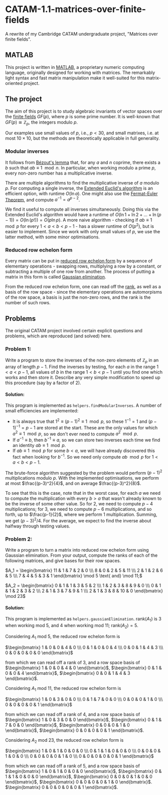 # CATAM-1.1-matrices-over-finite-fields

A rewrite of my Cambridge CATAM undergraduate project, "Matrices over finite fields".

## MATLAB

This project is written in [MATLAB](https://www.mathworks.com/products/matlab.html), a proprietary numeric computing language, originally designed for working with matrices. The remarkably light syntax and fast matrix manipulation make it well-suited for this matrix-oriented project.

## The project

The aim of this project is to study algebraic invariants of vector spaces over the [finite fields](https://en.wikipedia.org/wiki/Finite_field) $GF(p)$, where $p$ is some prime number. It is well-known that $GF(p) \cong \mathbb{Z}_p$, the integers modulo $p$.

Our examples use small values of $p$, i.e., $p < 30$, and small matrixes, i.e. at most $10 \times 10$, but the methods are theoretically applicable in full generality.

### Modular inverses

It follows from [Bézout's lemma](https://en.wikipedia.org/wiki/B%C3%A9zout%27s_identity) that, for any $a$ and $n$ coprime, there exists a $b$ such that $ab \equiv 1 \mod n$. In particular, when working modulo a prime $p$, every non-zero number has a multiplicative inverse.

There are multiple algorithms to find the multiplicative inverse of $a$ modulo $p$. For computing a single inverse, the [Extended Euclid's algorithm](https://en.wikipedia.org/wiki/Extended_Euclidean_algorithm) is an efficient option, with runtime $O(\ln a )$. One might also use the [Fermat-Euler Theorem](https://en.wikipedia.org/wiki/Euler%27s_theorem), and compute $a^{-1}=a^{p-2}$.

We find it useful to compute all inverses simultaneously. Doing this via the Extended Euclid's algorithm would have a runtime of $O(\ln 1 + \ln 2 + ... + \ln (p-1)) = O(\ln(p!))=O(p \ln p)$. A more naive algorithm - checking if $ab \equiv 1 \mod p$ for every $1 < a < b < p-1$ - has a slower runtime of $O(p^2)$, but is easier to implement. Since we work with only small values of $p$, we use the latter method, with some minor optimisations.

### Reduced row echelon form

Every matrix can be put in [reduced row echelon form](https://en.wikipedia.org/wiki/Row_echelon_form) by a sequence of elementary operations - swapping rows, multiplying a row by a constant, or subtracting a multiple of one row from another. The process of putting a matrix in this form is called [Gaussian elimination](https://en.wikipedia.org/wiki/Gaussian_elimination).

From the reduced row echelon form, one can read off the [rank](https://en.wikipedia.org/wiki/Rank_(linear_algebra)), as well as a basis of the row space - since the elementary operations are automorpisms of the row space, a basis is just the non-zero rows, and the rank is the number of such rows.

## Problems

The original CATAM project involved certain explicit questions and problems, which are reproduced (and solved) here.

### Problem 1:

Write a program to store the inverses of the non-zero elements of $\mathbb{Z}_p$ in an array of length $p − 1$. Find the inverses by testing, for each $a$ in the range $1 < a < p − 1$, all values of $b$ in the range $1 < b < p − 1$ until you find one which works and then store it. Describe any very simple modification to speed up this procedure (say by a factor of 2).

#### Solution:

This program is implemented as `helpers.findModularInverses`. A number of small efficiencies are implemented:

- It is always true that $1^2 \equiv (p-1)^2 \equiv 1 \mod p$, so these $1^{-1} = 1$ and $(p-1)^{-1} = p-1$ are stored at the start. These are the only values for which $a^2 \equiv 1 \mod p$, so we don't ever need to compute $a^2 \mod p$.
- If $a^{-1} \equiv b$, then $b^{-1} \equiv a$, so we can store two inverses each time we find an identity $ab \equiv 1 \mod p$.
- If $ab \equiv 1 \mod p$ for some $b < a$, we will have already discovered this fact when looking for $b^{-1}$. So we need only compute $ab \mod p$ for $1 < a < b < p-1$.

The brute-force algorithm suggested by the problem would perform $(p-1)^2$ multiplications modulo $p$. With the implemented optimisations, we perform at most $\frac{(p-3)^2}{4}$, and on average $\frac{(p-3)^2}{8}$.

To see that this is the case, note that in the worst case, for each $a$ we need to compute the multiplication with every $b>a$ that wasn't already known to be the inverse of some other value. So for 2, we need to compute $p-4$ multiplications; for 3, we need to compute $p-6$ multiplications, and so forth, up to $\frac{p-1}{2}$, where we perform 1 multiplication. Summing, we get $(p-3)^2/4$. For the average, we expect to find the inverse about halfway through testing values.

### Problem 2:

Write a program to turn a matrix into reduced row echelon form using Gaussian elimination. From your output, compute the ranks of each of the following matrices, and give bases for their row spaces.

$A_1 = \begin{bmatrix} 11 & 1 & 7 & 2 & 0 \\\ 8 & 0 & 2 & 5 & 11 \\\ 2 & 1 & 2 & 6 & 5 \\\ 7 & 4 & 5 & 3 & 1 \end{bmatrix} \mod 5 \text{ and} \mod 11;$  

$A_2 = \begin{bmatrix} 0 & 1 & 1 & 3 & 5 & 2 \\\ 1 & 2 & 3 & 8 & 9 & 0 \\\ 0 & 1 & 1 & 2 & 3 & 2 \\\ 2 & 1 & 3 & 7 & 9 & 1 \\\ 2 & 1 & 3 & 8 & 10 & 0 \end{bmatrix} \mod 23$

#### Solution:

This program is implemented as `helpers.gaussianElimination`. $\text{rank}(A_1)$ is 3 when working mod 5, and 4 when working mod 11; $\text{rank}(A_2) = 5$.

Considering $A_1$ mod 5, the reduced row echelon form is 

$\begin{bmatrix} 1 & 0 & 0 & 4 & 0 \\\ 0 & 1 & 0 & 0 & 4 \\\ 0 & 0 & 1 & 4 & 3 \\\ 0 & 0 & 0 & 0 & 0 \end{bmatrix}$

from which we can read off a rank of 3, and a row space basis of $\begin{bmatrix} 1 & 0 & 0 & 4 & 0 \end{bmatrix}$, $\begin{bmatrix} 0 & 1 & 0 & 0 & 4 \end{bmatrix}$, $\begin{bmatrix} 0 & 0 & 1 & 4 & 3 \end{bmatrix}$.

Considering $A_1$ mod 11, the reduced row echelon form is 

$\begin{bmatrix} 1 & 0 & 3 & 0 & 0 \\\ 0 & 1 & 7 & 0 & 0 \\\ 0 & 0 & 0 & 1 & 0 \\\ 0 & 0 & 0 & 0 & 1 \end{bmatrix}$

from which we can read off a rank of 4, and a row space basis of $\begin{bmatrix} 1 & 0 & 3 & 0 & 0 \end{bmatrix}$, $\begin{bmatrix} 0 & 1 & 7 & 0 & 0 \end{bmatrix}$, $\begin{bmatrix} 0 & 0 & 0 & 1 & 0 \end{bmatrix}$, $\begin{bmatrix} 0 & 0 & 0 & 0 & 1 \end{bmatrix}$.

Considering $A_2$ mod 23, the reduced row echelon form is 

$\begin{bmatrix} 1 & 0 & 1 & 0 & 0 & 0 \\\ 0 & 1 & 1 & 0 & 0 & 0 \\\ 0 & 0 & 0 & 1 & 0 & 0 \\\ 0 & 0 & 0 & 0 & 1 & 0 \\\ 0 & 0 & 0 & 0 & 0 & 1 \end{bmatrix}$

from which we can read off a rank of 5, and a row space basis of $\begin{bmatrix} 1 & 0 & 1 & 0 & 0 & 0 \end{bmatrix}$, $\begin{bmatrix} 0 & 1 & 1 & 0 & 0 & 0 \end{bmatrix}$, $\begin{bmatrix} 0 & 0 & 0 & 1 & 0 & 0 \end{bmatrix}$, $\begin{bmatrix} 0 & 0 & 0 & 0 & 1 & 0 \end{bmatrix}$. $\begin{bmatrix} 0 & 0 & 0 & 0 & 0 & 1 \end{bmatrix}$.

